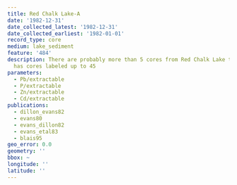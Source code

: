 ```yaml
---
title: Red Chalk Lake-A
date: '1982-12-31'
date_collected_latest: '1982-12-31'
date_collected_earliest: '1982-01-01'
record_type: core
medium: lake_sediment
feature: '484'
description: There are probably more than 5 cores from Red Chalk Lake that were taken...@evans80
  has cores labeled up to 45
parameters:
  - Pb/extractable
  - P/extractable
  - Zn/extractable
  - Cd/extractable
publications:
  - dillon_evans82
  - evans80
  - evans_dillon82
  - evans_etal83
  - blais95
geo_error: 0.0
geometry: ''
bbox: ~
longitude: ''
latitude: ''
---
```

